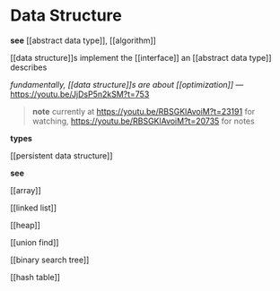 # Data Structure

**see** [[abstract data type]], [[algorithm]]

[[data structure]]s implement the [[interface]] an [[abstract data type]] describes

_fundamentally, [[data structure]]s are about [[optimization]]_ &mdash; <https://youtu.be/JjDsP5n2kSM?t=753>

> **note** currently at <https://youtu.be/RBSGKlAvoiM?t=23191> for watching, <https://youtu.be/RBSGKlAvoiM?t=20735> for notes

**types**

[[persistent data structure]]

**see**

[[array]]

[[linked list]]

[[heap]]

[[union find]]

[[binary search tree]]

[[hash table]]
